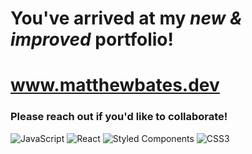<h1>You've arrived at my <i>new & improved</i> portfolio!</h1>

<h1>
  <a href="https://matthewbates.dev" rel="noopener noreferrer" target="_blank">
    <strong>www.matthewbates.dev</strong>
  </a>
</h1>

<h3>Please reach out if you'd like to collaborate!</h3>

![JavaScript](https://img.shields.io/badge/javascript-%23323330.svg?style=for-the-badge&logo=javascript&logoColor=%23F7DF1E)
![React](https://img.shields.io/badge/react-%2320232a.svg?style=for-the-badge&logo=react&logoColor=%2361DAFB)
![Styled Components](https://img.shields.io/badge/styled--components-DB7093?style=for-the-badge&logo=styled-components&logoColor=white)
![CSS3](https://img.shields.io/badge/css3-%231572B6.svg?style=for-the-badge&logo=css3&logoColor=white)
